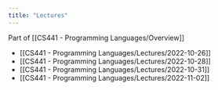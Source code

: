 ```yaml
---
title: "Lectures"
---
```


Part of [[CS441 - Programming Languages/Overview]]

* [[CS441 - Programming Languages/Lectures/2022-10-26]]
* [[CS441 - Programming Languages/Lectures/2022-10-28]]
* [[CS441 - Programming Languages/Lectures/2022-10-31]]
* [[CS441 - Programming Languages/Lectures/2022-11-02]]


